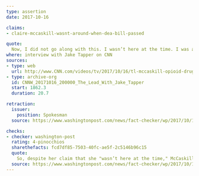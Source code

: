 ```yaml
---
type: assertion
date: 2017-10-16

claims:
- claire-mccaskill-wasnt-around-when-dea-bill-passed

quote:
  Now, I did not go along with this. I wasn’t here at the time. I was actually out getting breast cancer treatment. I don’t know that I would have objected. I like to believe I would have, but the bottom line is, once the DEA kind of, the upper levels at the DEA obviously said it was okay, that’s what gave it the green light.
where: interview with Jake Tapper on CNN
sources:
- type: web
  url: http://www.CNN.com/videos/tv/2017/10/16/tl-mccaskill-opioid-drug-60-minutes-jake-tapper.cnn
- type: archive-org
  id: CNNW_20171016_200000_The_Lead_With_Jake_Tapper
  start: 1862.3
  duration: 20.7

retraction:
  issuer:
    position: Spokesman
  source: https://www.washingtonpost.com/news/fact-checker/wp/2017/10/17/mccaskills-false-claim-that-she-wasnt-here-when-the-dea-bill-was-passed/

checks:
- checker: washington-post
  rating: 4-pinocchios
  sharethefacts: fcd7df85-7503-40fc-ae5f-2c5146b96c15
  quote:
    So, despite her claim that she "wasn’t here at the time," McCaskill was clearly back at the Senate, participating in votes and hearings.
  source: https://www.washingtonpost.com/news/fact-checker/wp/2017/10/17/mccaskills-false-claim-that-she-wasnt-here-when-the-dea-bill-was-passed/
---
```

